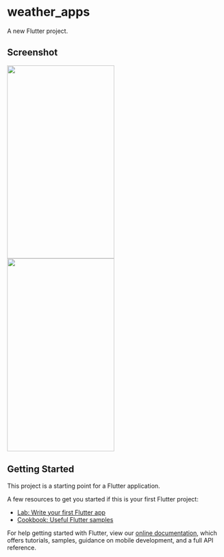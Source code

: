 # weather_apps

A new Flutter project.

## Screenshot</br>
<img src=https://user-images.githubusercontent.com/36125141/74761523-c15b6180-52ae-11ea-84fe-20cc37b7c850.jpg width="250" height="450">
</br>
<img src=https://user-images.githubusercontent.com/36125141/74761527-c3252500-52ae-11ea-99d1-e1ec487b77ea.jpg width="250" height="450">
</br>

## Getting Started

This project is a starting point for a Flutter application.

A few resources to get you started if this is your first Flutter project:

- [Lab: Write your first Flutter app](https://flutter.dev/docs/get-started/codelab)
- [Cookbook: Useful Flutter samples](https://flutter.dev/docs/cookbook)

For help getting started with Flutter, view our
[online documentation](https://flutter.dev/docs), which offers tutorials,
samples, guidance on mobile development, and a full API reference.
